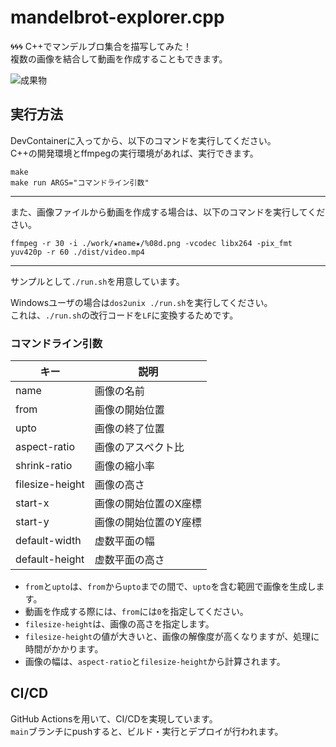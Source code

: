 # mandelbrot-explorer.cpp

🌀🌀🌀 C++でマンデルブロ集合を描写してみた！  
複数の画像を結合して動画を作成することもできます。  

![成果物](./docs/img/fruit.gif)  

## 実行方法

DevContainerに入ってから、以下のコマンドを実行してください。  
C++の開発環境とffmpegの実行環境があれば、実行できます。  

```shell
make
make run ARGS="コマンドライン引数"
```

---

また、画像ファイルから動画を作成する場合は、以下のコマンドを実行してください。  

```shell
ffmpeg -r 30 -i ./work/★name★/%08d.png -vcodec libx264 -pix_fmt yuv420p -r 60 ./dist/video.mp4
```

---

サンプルとして`./run.sh`を用意しています。  

Windowsユーザの場合は`dos2unix ./run.sh`を実行してください。  
これは、`./run.sh`の改行コードを`LF`に変換するためです。  

### コマンドライン引数

| キー | 説明 |
| --- | --- |
| name | 画像の名前 |
| from | 画像の開始位置 |
| upto | 画像の終了位置 |
| aspect-ratio | 画像のアスペクト比 |
| shrink-ratio | 画像の縮小率 |
| filesize-height | 画像の高さ |
| start-x | 画像の開始位置のX座標 |
| start-y | 画像の開始位置のY座標 |
| default-width | 虚数平面の幅 |
| default-height | 虚数平面の高さ |

- `from`と`upto`は、`from`から`upto`までの間で、`upto`を含む範囲で画像を生成します。
- 動画を作成する際には、`from`には`0`を指定してください。
- `filesize-height`は、画像の高さを指定します。  
- `filesize-height`の値が大きいと、画像の解像度が高くなりますが、処理に時間がかかります。
- 画像の幅は、`aspect-ratio`と`filesize-height`から計算されます。

## CI/CD

GitHub Actionsを用いて、CI/CDを実現しています。  
`main`ブランチにpushすると、ビルド・実行とデプロイが行われます。  
